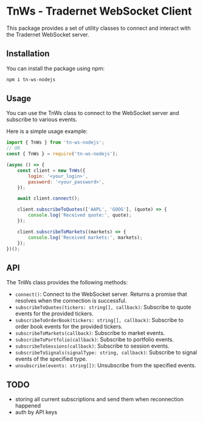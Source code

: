 # TnWs - Tradernet WebSocket Client

This package provides a set of utility classes to connect and interact with the Tradernet WebSocket server.


## Installation

You can install the package using npm:

```bash
npm i tn-ws-nodejs
```

## Usage
You can use the TnWs class to connect to the WebSocket server and subscribe to various events.

Here is a simple usage example:

```js
import { TnWs } from 'tn-ws-nodejs';
// OR
const { TnWs } = require('tn-ws-nodejs');

(async () => {
    const client = new TnWs({
        login: '<your_login>',
        password: '<your_password>',
    });

    await client.connect();

    client.subscribeToQuotes(['AAPL', 'GOOG'], (quote) => {
        console.log('Received quote:', quote);
    });

    client.subscribeToMarkets((markets) => {
        console.log('Received markets:', markets);
    });
})();

```


## API
The TnWs class provides the following methods:

- `connect()`: Connect to the WebSocket server. Returns a promise that resolves when the connection is successful.
- `subscribeToQuotes(tickers: string[], callback)`: Subscribe to quote events for the provided tickers.
- `subscribeToOrderBook(tickers: string[], callback)`: Subscribe to order book events for the provided tickers.
- `subscribeToMarkets(callback)`: Subscribe to market events.
- `subscribeToPortfolio(callback)`: Subscribe to portfolio events.
- `subscribeToSessions(callback)`: Subscribe to session events.
- `subscribeToSignals(signalType: string, callback)`: Subscribe to signal events of the specified type.
- `unsubscribe(events: string[])`: Unsubscribe from the specified events.


## TODO

- storing all current subscriptions and send them when reconnection happened
- auth by API keys

